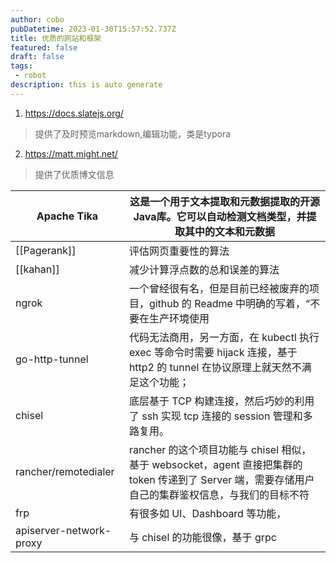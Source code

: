 ```yaml
---
author: cobo
pubDatetime: 2023-01-30T15:57:52.737Z
title: 优质的网站和框架
featured: false
draft: false
tags:
 - robot
description: this is auto generate
---
```

1. https://docs.slatejs.org/ 
> 提供了及时预览markdown,编辑功能，类是typora
2. https://matt.might.net/
> 提供了优质博文信息


| Apache Tika             | 这是一个用于文本提取和元数据提取的开源Java库。它可以自动检测文档类型，并提取其中的文本和元数据                                                 |
| ----------------------- | ------------------------------------------------------------------------------------------------- |
| [[Pagerank]]            | 评估网页重要性的算法                                                                                        |
| [[kahan]]               | 减少计算浮点数的总和误差的算法                                                                                   |
| ngrok                   | 一个曾经很有名，但是目前已经被废弃的项目，github 的 Readme 中明确的写着，“不要在生产环境使用                                            |
| go-http-tunnel          | 代码无法商用，另一方面，在 kubectl 执行 exec 等命令时需要 hijack 连接，基于 http2 的 tunnel 在协议原理上就天然不满足这个功能；                |
| chisel                  | 底层基于 TCP 构建连接，然后巧妙的利用了 ssh 实现 tcp 连接的 session 管理和多路复用。                                            |
| rancher/remotedialer    | rancher 的这个项目功能与 chisel 相似，基于 websocket，agent 直接把集群的 token 传递到了 Server 端，需要存储用户自己的集群鉴权信息，与我们的目标不符 |
| frp                     | 有很多如 UI、Dashboard 等功能，                                                                            |
| apiserver-network-proxy | 与 chisel 的功能很像，基于 grpc                                                                            |
